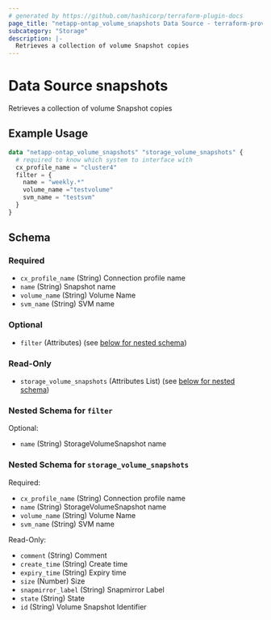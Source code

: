 ```yaml
---
# generated by https://github.com/hashicorp/terraform-plugin-docs
page_title: "netapp-ontap_volume_snapshots Data Source - terraform-provider-netapp-ontap"
subcategory: "Storage"
description: |-
  Retrieves a collection of volume Snapshot copies
---
```


# Data Source snapshots

Retrieves a collection of volume Snapshot copies
## Example Usage
```terraform
data "netapp-ontap_volume_snapshots" "storage_volume_snapshots" {
  # required to know which system to interface with
  cx_profile_name = "cluster4"
  filter = {
    name = "weekly.*"
    volume_name ="testvolume"
    svm_name = "testsvm"
  }
}
```



<!-- schema generated by tfplugindocs -->
## Schema

### Required

- `cx_profile_name` (String) Connection profile name
- `name` (String) Snapshot name
- `volume_name` (String) Volume Name
- `svm_name` (String) SVM name

### Optional

- `filter` (Attributes) (see [below for nested schema](#nestedatt--filter))

### Read-Only

- `storage_volume_snapshots` (Attributes List) (see [below for nested schema](#nestedatt--storage_volume_snapshots))

<a id="nestedatt--filter"></a>
### Nested Schema for `filter`

Optional:

- `name` (String) StorageVolumeSnapshot name


<a id="nestedatt--storage_volume_snapshots"></a>
### Nested Schema for `storage_volume_snapshots`

Required:

- `cx_profile_name` (String) Connection profile name
- `name` (String) StorageVolumeSnapshot name
- `volume_name` (String) Volume Name
- `svm_name` (String) SVM name

Read-Only:

- `comment` (String) Comment
- `create_time` (String) Create time
- `expiry_time` (String) Expiry time
- `size` (Number) Size
- `snapmirror_label` (String) Snapmirror Label
- `state` (String) State
- `id` (String) Volume Snapshot Identifier



